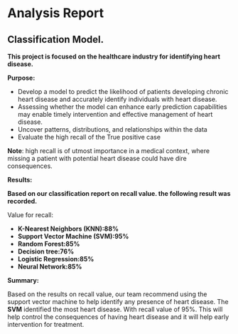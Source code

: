 

# Analysis Report

## Classification Model.

**This project is focused on the healthcare industry for identifying heart disease.**

**Purpose:**

* Develop a model to predict the likelihood of patients developing chronic heart disease and accurately identify individuals with heart disease.
* Assessing whether the model can enhance early prediction capabilities may enable timely intervention and effective management of heart disease.
* Uncover patterns, distributions, and relationships within the data
* Evaluate the high recall of the True positive case

**Note**: high recall is of utmost importance in a medical context, where missing a patient with potential heart disease could have dire consequences.

**Results:**

**Based on our classification report on recall value. the following result was recorded.**

Value for recall:

* **K-Nearest Neighbors (KNN):88%**
* **Support Vector Machine (SVM):95%**
* **Random Forest:85%**
* **Decision tree:76%**
* **Logistic Regression:85%**
* **Neural Network:85%**

**Summary:**

Based on the results on recall value, our team recommend using the support vector machine to help identify any presence of heart disease. The **SVM** identified the most heart disease. With recall value of 95%. This will help control the consequences of having heart disease and it will help early intervention for treatment.

